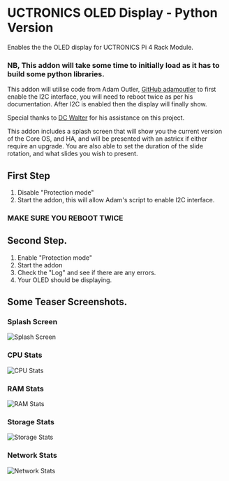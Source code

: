 # UCTRONICS OLED Display - Python Version

Enables the the OLED display for UCTRONICS Pi 4 Rack Module.

### NB, This addon will take some time to initially load as it has to build some python libraries. 

This addon will utilise code from Adam Outler, [GitHub adamoutler](https://github.com/adamoutler/HassOSConfigurator/tree/main/Pi4EnableI2C) to first enable the I2C interface, you will need to reboot twice as per his documentation. After I2C is enabled then the display will finally show.

Special thanks to [DC Walter](https://github.com/dcwalter) for his assistance on this project.

This addon includes a splash screen that will show you the current  version of the Core OS, and HA, and will be presented with an astricx if either require an upgrade. You are also able to set the duration of the slide rotation, and what slides you wish to present.


## First Step
1. Disable "Protection mode"
2. Start the addon, this will allow Adam's script to enable I2C interface. 
### MAKE SURE YOU REBOOT TWICE

## Second Step.
1. Enable "Protection mode"
2. Start the addon
3. Check the "Log" and see if there are any errors.
4. Your OLED should be displaying.

## Some Teaser Screenshots.
### Splash Screen
![Splash Screen](https://github.com/garethcheyne/HomeAssistant/raw/main/UCTronics_OLED_Display_Python/python/img/examples/splash.png?raw=true)
### CPU Stats
![CPU Stats](https://github.com/garethcheyne/HomeAssistant/raw/main/UCTronics_OLED_Display_Python/python/img/examples/cpu.png?raw=true)
### RAM Stats
![RAM Stats](https://github.com/garethcheyne/HomeAssistant/raw/main/UCTronics_OLED_Display_Python/python/img/examples/memory.png?raw=true)
### Storage Stats
![Storage Stats](https://github.com/garethcheyne/HomeAssistant/raw/main/UCTronics_OLED_Display_Python/python/img/examples/storage.png?raw=true)
### Network Stats
![Network Stats](https://github.com/garethcheyne/HomeAssistant/raw/main/UCTronics_OLED_Display_Python/python/img/examples/network.png?raw=true)
